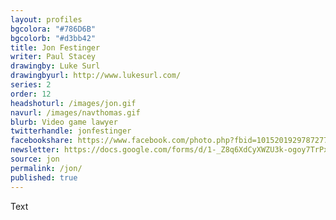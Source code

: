 ```yaml
---
layout: profiles
bgcolora: "#786D6B"
bgcolorb: "#d3bb42"
title: Jon Festinger
writer: Paul Stacey
drawingby: Luke Surl
drawingbyurl: http://www.lukesurl.com/
series: 2
order: 12
headshoturl: /images/jon.gif
navurl: /images/navthomas.gif
blurb: Video game lawyer
twitterhandle: jonfestinger
facebookshare: https://www.facebook.com/photo.php?fbid=10152019297872777
newsletter: https://docs.google.com/forms/d/1-_Z8q6XdCyXWZU3k-ogoy7TrPxhSN7nYHPvjj0MwogA/viewform?entry.239708838=Team+Open+-+Thomas&entry.1860916380&entry.1017428125&entry.1257771276
source: jon
permalink: /jon/
published: true
---
```


Text
